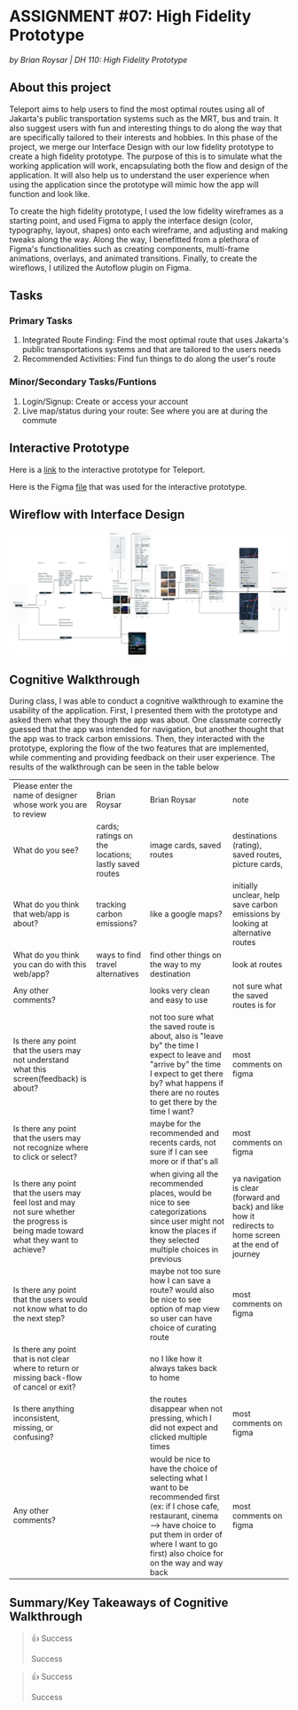 # ASSIGNMENT #07: High Fidelity Prototype
_by Brian Roysar | DH 110: High Fidelity Prototype_

## About this project 

Teleport aims to help users to find the most optimal routes using all of Jakarta's public transportation systems such as the MRT, bus and train. It also suggest users with fun and interesting things to do along the way that are specifically tailored to their interests and hobbies. In this phase of the project, we merge our Interface Design with our low fidelity prototype to create a high fidelity prototype. The purpose of this is to simulate what the working application will work, encapsulating both the flow and design of the application. It will also help us to understand the user experience when using the application since the prototype will mimic how the app will function and look like. 

To create the high fidelity prototype, I used the low fidelity wireframes as a starting point, and used Figma to apply the interface design (color, typography, layout, shapes) onto each wireframe, and adjusting and making tweaks along the way. Along the way, I benefitted from a plethora of Figma's functionalities such as creating components, multi-frame animations, overlays, and animated transitions. Finally, to create the wireflows, I utilized the Autoflow plugin on Figma.

## Tasks

### Primary Tasks
1. Integrated Route Finding: Find the most optimal route that uses Jakarta's public transportations systems and that are tailored to the users needs
2. Recommended Activities: Find fun things to do along the user's route

### Minor/Secondary Tasks/Funtions
1. Login/Signup: Create or access your account
2. Live map/status during your route: See where you are at during the commute


## Interactive Prototype
Here is a [link](https://www.figma.com/proto/27qpe9a6vsMMODqkl8MStR/Teleport-Hifi-Prototype?node-id=49%3A2538&viewport=1251%2C725%2C0.17&scaling=min-zoom&starting-point-node-id=49%3A3102) to the interactive prototype for Teleport.

Here is the Figma [file](https://www.figma.com/file/27qpe9a6vsMMODqkl8MStR/Teleport-Hifi-Prototype?node-id=22%3A2968&t=pGEyGeAs3WFw0Ahf-1) that was used for the interactive prototype.

## Wireflow with Interface Design
![Wireflow](./images/final_wireflow.png)

## Cognitive Walkthrough
During class, I was able to conduct a cognitive walkthrough to examine the usability of the application. First, I presented them with the prototype and asked them what they though the app was about. One classmate correctly guessed that the app was intended for navigation, but another thought that the app was to track carbon emissions. Then, they interacted with the prototype, exploring the flow of the two features that are implemented, while commenting and providing feedback on their user experience. The results of the walkthrough can be seen in the table below

<table>
  <tr>
   <td>Please enter the name of designer whose work you are to review
   </td>
   <td>Brian Roysar
   </td>
   <td>Brian Roysar
   </td>
   <td>note
   </td>
  </tr>
  <tr>
   <td>What do you see?
   </td>
   <td>cards; ratings on the locations; lastly saved routes
   </td>
   <td>image cards, saved routes
   </td>
   <td>destinations (rating), saved routes, picture cards,
   </td>
  </tr>
  <tr>
   <td>What do you think that web/app is about?
   </td>
   <td>tracking carbon emissions?
   </td>
   <td>like a google maps?
   </td>
   <td>initially unclear, help save carbon emissions by looking at alternative routes
   </td>
  </tr>
  <tr>
   <td>What do you think you can do with this web/app?
   </td>
   <td>ways to find travel alternatives
   </td>
   <td>find other things on the way to my destination
   </td>
   <td>look at routes
   </td>
  </tr>
  <tr>
   <td>Any other comments?
   </td>
   <td>
   </td>
   <td>looks very clean and easy to use
   </td>
   <td>not sure what the saved routes is for
   </td>
  </tr>
  <tr>
   <td>Is there any point that the users may not understand what this screen(feedback) is about?
   </td>
   <td>
   </td>
   <td>not too sure what the saved route is about, also is "leave by" the time I expect to leave and "arrive by" the time I expect to get there by? what happens if there are no routes to get there by the time I want?
   </td>
   <td>most comments on figma
   </td>
  </tr>
  <tr>
   <td>Is there any point that the users may not recognize where to click or select?
   </td>
   <td>
   </td>
   <td>maybe for the recommended and recents cards, not sure if I can see more or if that's all
   </td>
   <td>most comments on figma
   </td>
  </tr>
  <tr>
   <td>Is there any point that the users may feel lost and may not sure whether the progress is being made toward what they want to achieve?
   </td>
   <td>
   </td>
   <td>when giving all the recommended places, would be nice to see categorizations since user might not know the places if they selected multiple choices in previous
   </td>
   <td>ya navigation is clear (forward and back) and like how it redirects to home screen at the end of journey
   </td>
  </tr>
  <tr>
   <td>Is there any point that the users would not know what to do the next step?
   </td>
   <td>
   </td>
   <td>maybe not too sure how I can save a route? would also be nice to see option of map view so user can have choice of curating route
   </td>
   <td>most comments on figma
   </td>
  </tr>
  <tr>
   <td>Is there any point that is not clear where to return or missing back-flow of cancel or exit?
   </td>
   <td>
   </td>
   <td>no I like how it always takes back to home
   </td>
   <td>
   </td>
  </tr>
  <tr>
   <td>Is there anything inconsistent, missing, or confusing?
   </td>
   <td>
   </td>
   <td>the routes disappear when not pressing, which I did not expect and clicked multiple times
   </td>
   <td>most comments on figma
   </td>
  </tr>
  <tr>
   <td>Any other comments?
   </td>
   <td>
   </td>
   <td>would be nice to have the choice of selecting what I want to be recommended first (ex: if I chose cafe, restaurant, cinema --> have choice to put them in order of where I want to go first) also choice for on the way and way back
   </td>
   <td>most comments on figma
   </td>
  </tr>
</table>

## Summary/Key Takeaways of Cognitive Walkthrough
> 👍 Success
> 
> Success

> 👍 Success
> 
> Success




